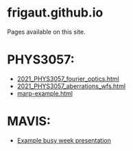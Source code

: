 # frigaut.github.io
Pages available on this site.

# PHYS3057:

* [2021_PHYS3057_fourier_optics.html](anu/phys3057/2021_PHYS3057_fourier_optics.html)
* [2021_PHYS3057_aberrations_wfs.html](anu/phys3057/2021_PHYS3057_aberrations_wfs.html)
* [marp-example.html](anu/phys3057/marp-example.html)

# MAVIS:
* [Example busy week presentation](mavis/mavis.html)